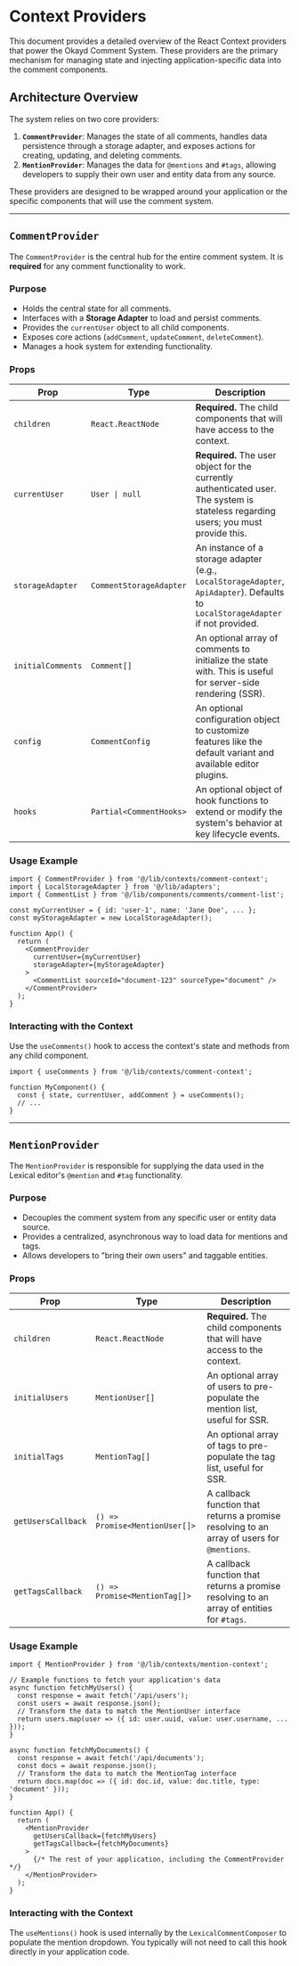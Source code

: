 # Context Providers

This document provides a detailed overview of the React Context providers that power the Okayd Comment System. These providers are the primary mechanism for managing state and injecting application-specific data into the comment components.

## Architecture Overview

The system relies on two core providers:

1.  **`CommentProvider`**: Manages the state of all comments, handles data persistence through a storage adapter, and exposes actions for creating, updating, and deleting comments.
2.  **`MentionProvider`**: Manages the data for `@mentions` and `#tags`, allowing developers to supply their own user and entity data from any source.

These providers are designed to be wrapped around your application or the specific components that will use the comment system.

---

## `CommentProvider`

The `CommentProvider` is the central hub for the entire comment system. It is **required** for any comment functionality to work.

### Purpose

-   Holds the central state for all comments.
-   Interfaces with a **Storage Adapter** to load and persist comments.
-   Provides the `currentUser` object to all child components.
-   Exposes core actions (`addComment`, `updateComment`, `deleteComment`).
-   Manages a hook system for extending functionality.

### Props

| Prop              | Type                    | Description                                                                                                                            |
| ----------------- | ----------------------- | -------------------------------------------------------------------------------------------------------------------------------------- |
| `children`        | `React.ReactNode`       | **Required.** The child components that will have access to the context.                                                               |
| `currentUser`     | `User \| null`          | **Required.** The user object for the currently authenticated user. The system is stateless regarding users; you must provide this.     |
| `storageAdapter`  | `CommentStorageAdapter` | An instance of a storage adapter (e.g., `LocalStorageAdapter`, `ApiAdapter`). Defaults to `LocalStorageAdapter` if not provided.         |
| `initialComments` | `Comment[]`             | An optional array of comments to initialize the state with. This is useful for server-side rendering (SSR).                            |
| `config`          | `CommentConfig`         | An optional configuration object to customize features like the default variant and available editor plugins.                          |
| `hooks`           | `Partial<CommentHooks>` | An optional object of hook functions to extend or modify the system's behavior at key lifecycle events.                                |

### Usage Example

```tsx
import { CommentProvider } from '@/lib/contexts/comment-context';
import { LocalStorageAdapter } from '@/lib/adapters';
import { CommentList } from '@/lib/components/comments/comment-list';

const myCurrentUser = { id: 'user-1', name: 'Jane Doe', ... };
const myStorageAdapter = new LocalStorageAdapter();

function App() {
  return (
    <CommentProvider
      currentUser={myCurrentUser}
      storageAdapter={myStorageAdapter}
    >
      <CommentList sourceId="document-123" sourceType="document" />
    </CommentProvider>
  );
}
```

### Interacting with the Context

Use the `useComments()` hook to access the context's state and methods from any child component.

```tsx
import { useComments } from '@/lib/contexts/comment-context';

function MyComponent() {
  const { state, currentUser, addComment } = useComments();
  // ...
}
```

---

## `MentionProvider`

The `MentionProvider` is responsible for supplying the data used in the Lexical editor's `@mention` and `#tag` functionality.

### Purpose

-   Decouples the comment system from any specific user or entity data source.
-   Provides a centralized, asynchronous way to load data for mentions and tags.
-   Allows developers to "bring their own users" and taggable entities.

### Props

| Prop               | Type                          | Description                                                                                             |
| ------------------ | ----------------------------- | ------------------------------------------------------------------------------------------------------- |
| `children`         | `React.ReactNode`             | **Required.** The child components that will have access to the context.                                |
| `initialUsers`     | `MentionUser[]`               | An optional array of users to pre-populate the mention list, useful for SSR.                            |
| `initialTags`      | `MentionTag[]`                | An optional array of tags to pre-populate the tag list, useful for SSR.                                 |
| `getUsersCallback` | `() => Promise<MentionUser[]>` | A callback function that returns a promise resolving to an array of users for `@mentions`.              |
| `getTagsCallback`  | `() => Promise<MentionTag[]>`  | A callback function that returns a promise resolving to an array of entities for `#tags`.               |

### Usage Example

```tsx
import { MentionProvider } from '@/lib/contexts/mention-context';

// Example functions to fetch your application's data
async function fetchMyUsers() {
  const response = await fetch('/api/users');
  const users = await response.json();
  // Transform the data to match the MentionUser interface
  return users.map(user => ({ id: user.uuid, value: user.username, ... }));
}

async function fetchMyDocuments() {
  const response = await fetch('/api/documents');
  const docs = await response.json();
  // Transform the data to match the MentionTag interface
  return docs.map(doc => ({ id: doc.id, value: doc.title, type: 'document' }));
}

function App() {
  return (
    <MentionProvider
      getUsersCallback={fetchMyUsers}
      getTagsCallback={fetchMyDocuments}
    >
      {/* The rest of your application, including the CommentProvider */}
    </MentionProvider>
  );
}
```

### Interacting with the Context

The `useMentions()` hook is used internally by the `LexicalCommentComposer` to populate the mention dropdown. You typically will not need to call this hook directly in your application code.
